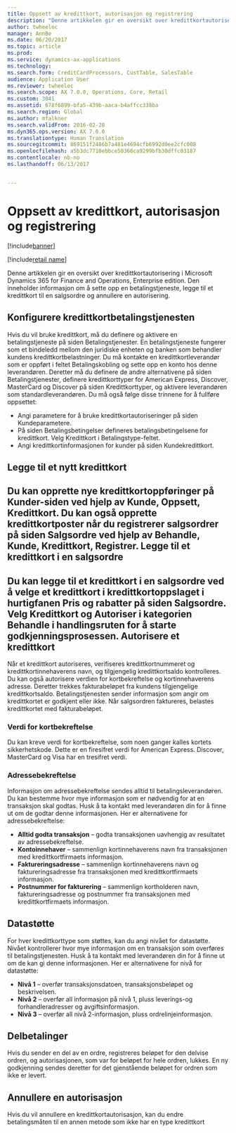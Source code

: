 ```yaml
---
title: Oppsett av kredittkort, autorisasjon og registrering
description: "Denne artikkelen gir en oversikt over kredittkortautorisering i Microsoft Dynamics 365 for Finance and Operations, Enterprise edition. Den inneholder informasjon om å sette opp en betalingstjeneste, legge til et kredittkort til en salgsordre og annullere en autorisering."
author: twheeloc
manager: AnnBe
ms.date: 06/20/2017
ms.topic: article
ms.prod: 
ms.service: dynamics-ax-applications
ms.technology: 
ms.search.form: CreditCardProcessors, CustTable, SalesTable
audience: Application User
ms.reviewer: twheeloc
ms.search.scope: AX 7.0.0, Operations, Core, Retail
ms.custom: 3041
ms.assetid: 678f6899-bfa5-439b-aaca-b4affcc338ba
ms.search.region: Global
ms.author: mfalkner
ms.search.validFrom: 2016-02-28
ms.dyn365.ops.version: AX 7.0.0
ms.translationtype: Human Translation
ms.sourcegitcommit: 869151f2486b7a481e4694cfb6992d0ee2cfc008
ms.openlocfilehash: a5b3dc7710ebbce50366ca9299bfb30dffc03187
ms.contentlocale: nb-no
ms.lasthandoff: 06/13/2017


---
```


# Oppsett av kredittkort, autorisasjon og registrering
<a id="credit-card-setup-authorization-and-capture" class="xliff"></a>

[!include[banner](../includes/banner.md)]

[!include[retail name](../includes/retail-name.md)]


Denne artikkelen gir en oversikt over kredittkortautorisering i Microsoft Dynamics 365 for Finance and Operations, Enterprise edition. Den inneholder informasjon om å sette opp en betalingstjeneste, legge til et kredittkort til en salgsordre og annullere en autorisering.

Konfigurere kredittkortbetalingstjenesten
<a id="setting-up-the-credit-card-payment-service" class="xliff"></a>
------------------------------------------

Hvis du vil bruke kredittkort, må du definere og aktivere en betalingstjeneste på siden Betalingstjenester. En betalingstjeneste fungerer som et bindeledd mellom den juridiske enheten og banken som behandler kundens kredittkortbelastninger. Du må kontakte en kredittkortleverandør som er oppført i feltet Betalingskobling og sette opp en konto hos denne leverandøren. Deretter må du definere de andre alternativene på siden Betalingstjenester, definere kredittkorttyper for American Express, Discover, MasterCard og Discover på siden Kredittkorttyper, og aktivere leverandøren som standardleverandøren. Du må også følge disse trinnene for å fullføre oppsettet:
-   Angi parametere for å bruke kredittkortautoriseringer på siden Kundeparametere.
-   På siden Betalingsbetingelser defineres betalingsbetingelsene for kredittkort. Velg Kredittkort i Betalingstype-feltet.
-   Angi kredittkortinformasjonen for kunder på siden Kundekredittkort.

## Legge til et nytt kredittkort
<a id="adding-a-new-credit-card" class="xliff"></a>
Du kan opprette nye kredittkortoppføringer på Kunder-siden ved hjelp av Kunde, Oppsett, Kredittkort. Du kan også opprette kredittkortposter når du registrerer salgsordrer på siden Salgsordre ved hjelp av Behandle, Kunde, Kredittkort, Registrer.
Legge til et kredittkort i en salgsordre
-------------------------------------

Du kan legge til et kredittkort i en salgsordre ved å velge et kredittkort i kredittkortoppslaget i hurtigfanen Pris og rabatter på siden Salgsordre. Velg Kredittkort og Autoriser i kategorien Behandle i handlingsruten for å starte godkjenningsprosessen.
Autorisere et kredittkort
-------------------------

Når et kredittkort autoriseres, verifiseres kredittkortnummeret og kredittkortinnehaverens navn, og tilgjengelig kredittkortsaldo kontrolleres. Du kan også autorisere verdien for kortbekreftelse og kortinnehaverens adresse. Deretter trekkes fakturabeløpet fra kundens tilgjengelige kredittkortsaldo. Betalingstjenesten sender informasjon som angir om kredittkortet er godkjent eller ikke. Når salgsordren faktureres, belastes kredittkortet med fakturabeløpet.

### Verdi for kortbekreftelse
<a id="card-verification-value" class="xliff"></a>

Du kan kreve verdi for kortbekreftelse, som noen ganger kalles kortets sikkerhetskode. Dette er en firesifret verdi for American Express. Discover, MasterCard og Visa har en tresifret verdi.

### Adressebekreftelse
<a id="address-verification" class="xliff"></a>

Informasjon om adressebekreftelse sendes alltid til betalingsleverandøren. Du kan bestemme hvor mye informasjon som er nødvendig for at en transaksjon skal godtas. Husk å ta kontakt med leverandøren din for å finne ut om de godtar denne informasjonen. Her er alternativene for adressebekreftelse:
-   **Alltid godta transaksjon** – godta transaksjonen uavhengig av resultatet av adressebekreftelse.
-   **Kontoinnehaver** – sammenlign kortinnehaverens navn fra transaksjonen med kredittkortfirmaets informasjon.
-   **Faktureringsadresse** – sammenlign kortinnehaverens navn og faktureringsadresse fra transaksjonen med kredittkortfirmaets informasjon.
-   **Postnummer for fakturering** – sammenlign kortholderen navn, faktureringsadresse og postnummer fra transaksjonen med kredittkortfirmaets informasjon.

## Datastøtte
<a id="data-support" class="xliff"></a>
For hver kredittkorttype som støttes, kan du angi nivået for datastøtte. Nivået kontrollerer hvor mye informasjon om en transaksjon som overføres til betalingstjenesten. Husk å ta kontakt med leverandøren din for å finne ut om de kan gi denne informasjonen. Her er alternativene for nivå for datastøtte:
-   **Nivå 1** – overfør transaksjonsdatoen, transaksjonsbeløpet og beskrivelsen.
-   **Nivå 2** – overfør all informasjon på nivå 1, pluss leverings-og forhandleradresser og avgiftsinformasjon.
-   **Nivå 3** – overfør all nivå 2-informasjon, pluss ordrelinjeinformasjon.

## Delbetalinger
<a id="partial-payments" class="xliff"></a>
Hvis du sender en del av en ordre, registreres beløpet for den delvise ordren, og autorisasjonen, som var for beløpet for hele ordren, lukkes. En ny godkjenning sendes deretter for det gjenstående beløpet for ordren som ikke er levert.

## Annullere en autorisasjon 
<a id="voiding-an-authorization" class="xliff"></a>
Hvis du vil annullere en kredittkortautorisasjon, kan du endre betalingsmåten til en annen metode som ikke har en type kredittkort






